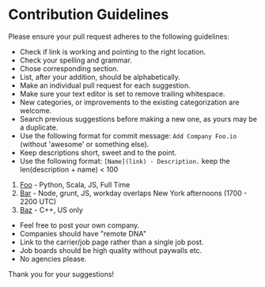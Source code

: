 # Contribution Guidelines

Please ensure your pull request adheres to the following guidelines:

- Check if link is working and pointing to the right location.
- Check your spelling and grammar.
- Chose corresponding section.
- List, after your addition, should be alphabetically.
- Make an individual pull request for each suggestion.
- Make sure your text editor is set to remove trailing whitespace.
- New categories, or improvements to the existing categorization are welcome.
- Search previous suggestions before making a new one, as yours may be a duplicate.
- Use the following format for commit message: `Add Company Foo.io` (without 'awesome' or something else).
- Keep descriptions short, sweet and to the point.
- Use the following format: `[Name](link) - Description.` keep the len(description + name) < 100

1. [Foo](foo.io) - Python, Scala, JS, Full Time
1. [Bar](bar.io) - Node, grunt, JS, workday overlaps New York afternoons (1700 - 2200 UTC)
1. [Baz](baz.io) - C++, US only

- Feel free to post your own company.
- Companies should have "remote DNA"
- Link to the carrier/job page rather than a single job post.
- Job boards should be high quality without paywalls etc.
- No agencies please.

Thank you for your suggestions!
